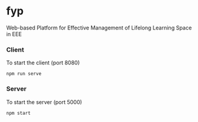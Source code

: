 # fyp
Web-based Platform for Effective Management of Lifelong Learning Space in EEE

### Client
To start the client (port 8080)
```
npm run serve
```

### Server
To start the server (port 5000)
```
npm start
```